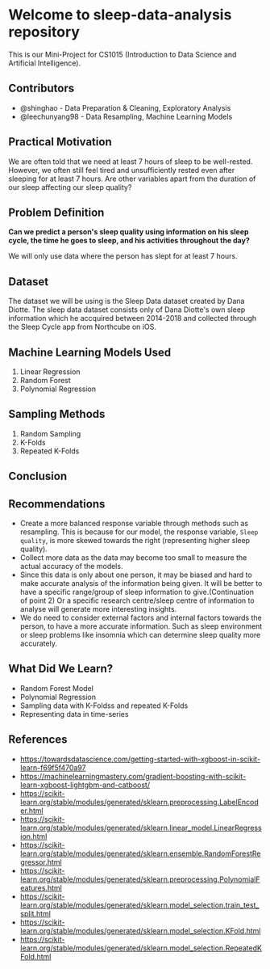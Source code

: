 # Welcome to sleep-data-analysis repository
This is our Mini-Project for CS1015 (Introduction to Data Science and Artificial Intelligence).

## Contributors
- @shinghao - Data Preparation & Cleaning, Exploratory Analysis
- @leechunyang98 - Data Resampling, Machine Learning Models

## Practical Motivation
We are often told that we need at least 7 hours of sleep to be well-rested. However, we often still feel tired and unsufficiently rested even after sleeping for at least 7 hours. Are other variables apart from the duration of our sleep affecting our sleep quality?

## Problem Definition
**Can we predict a person's sleep quality using information on his sleep cycle, the time he goes to sleep, and his activities throughout the day?**

We will only use data where the person has slept for at least 7 hours.

## Dataset
The dataset we will be using is the Sleep Data dataset created by Dana Diotte. The sleep data dataset consists only of Dana Diotte's own sleep information which he accquired between 2014-2018 and collected through the Sleep Cycle app from Northcube on iOS.

## Machine Learning Models Used
1. Linear Regression
2. Random Forest
3. Polynomial Regression

## Sampling Methods
1. Random Sampling
2. K-Folds
3. Repeated K-Folds

## Conclusion

## Recommendations
- Create a more balanced response variable through methods such as resampling. This is because for our model, the response variable, `Sleep quality`, is more skewed towards the right (representing higher sleep quality).
- Collect more data as the data may become too small to measure the actual accuracy of the models. 
- Since this data is only about one person, it may be biased and hard to make accurate analysis of the information being given. It will be better to have a specific range/group of sleep information to give.(Continuation of point 2) Or a specific research centre/sleep centre of information to analyse will generate more interesting insights. 
- We do need to consider external factors and internal factors towards the person, to have a more accurate information. Such as sleep environment or sleep problems like insomnia which can determine sleep quality more accurately. 

## What Did We Learn?
- Random Forest Model
- Polynomial Regression
- Sampling data with K-Foldss and repeated K-Folds
- Representing data in time-series

## References
- https://towardsdatascience.com/getting-started-with-xgboost-in-scikit-learn-f69f5f470a97 
- https://machinelearningmastery.com/gradient-boosting-with-scikit-learn-xgboost-lightgbm-and-catboost/
- https://scikit-learn.org/stable/modules/generated/sklearn.preprocessing.LabelEncoder.html
- https://scikit-learn.org/stable/modules/generated/sklearn.linear_model.LinearRegression.html
- https://scikit-learn.org/stable/modules/generated/sklearn.ensemble.RandomForestRegressor.html
- https://scikit-learn.org/stable/modules/generated/sklearn.preprocessing.PolynomialFeatures.html
- https://scikit-learn.org/stable/modules/generated/sklearn.model_selection.train_test_split.html
- https://scikit-learn.org/stable/modules/generated/sklearn.model_selection.KFold.html
- https://scikit-learn.org/stable/modules/generated/sklearn.model_selection.RepeatedKFold.html
